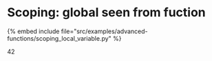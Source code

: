 # Scoping: global seen from fuction

{% embed include file="src/examples/advanced-functions/scoping_local_variable.py" %}

42


